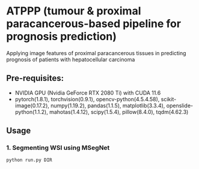 # ATPPP (tumour & proximal paracancerous-based pipeline for prognosis prediction)
Applying image features of proximal paracancerous tissues in predicting prognosis of patients with hepatocellular carcinoma
## Pre-requisites:
+ NVIDIA GPU (Nvidia GeForce RTX 2080 Ti) with CUDA 11.6
+ pytorch(1.8.1), torchvision(0.9.1), opencv-python(4.5.4.58), scikit-image(0.17.2), numpy(1.19.2), pandas(1.1.5), matplotlib(3.3.4), openslide-python(1.1.2), mahotas(1.4.12), scipy(1.5.4), pillow(8.4.0), tqdm(4.62.3)
## Usage 
### 1. Segmenting WSI using MSegNet
```
python run.py DIR
```
